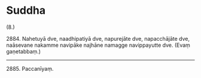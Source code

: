 # Suddha

(8.)

2884\. Nahetuyā dve, naadhipatiyā dve, napurejāte dve, napacchājāte dve, naāsevane nakamme navipāke najhāne namagge navippayutte dve. (Evaṃ gaṇetabbaṃ.)

---

2885\. Paccanīyaṃ.
